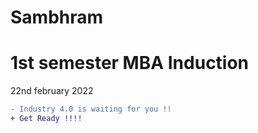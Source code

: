 # Sambhram

# 1st semester MBA Induction 

22nd february 2022 


```diff
- Industry 4.0 is waiting for you !!
+ Get Ready !!!!
```





